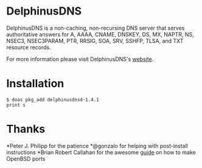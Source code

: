 # DelphinusDNS
DelphinusDNS is a non-caching, non-recursing DNS server that serves
authoritative answers for A, AAAA, CNAME, DNSKEY, DS, MX, NAPTR, NS,
NSEC3, NSEC3PARAM, PTR, RRSIG, SOA, SRV, SSHFP, TLSA, and TXT resource
records.

For more information please visit DelphinusDNS's [website](https://delphinusdns.org).

# Installation

```shell
$ doas pkg_add delphinusdnsd-1.4.1
print s
```

# Thanks

*Peter J. Philipp for the patience
*@gonzalo for helping with post-install instructions
*Brian Robert Callahan for the awesome [guide](https://www.youtube.com/watch?v=z_TnemhzbXQ) on how to make OpenBSD ports
